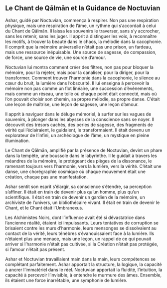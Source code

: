 ## Le Chant de Qālmān et la Guidance de Noctuvian

Ashar, guidé par Noctuvian, commença à respirer. Non pas une respiration physique, mais une respiration de l’âme, un rythme qui s’accordait à celui du Chant de Qālmān. Il laissa les souvenirs le traverser, sans s’y accrocher, sans les retenir, sans les juger. Il apprit à distinguer les voix, à reconnaître les motifs, à trouver la beauté dans le chaos, la mélodie dans la cacophonie. Il comprit que la mémoire universelle n’était pas une prison, un fardeau, mais une ressource inépuisable. Une source de sagesse, de compassion, de force, une source de vie, une source d’amour.

Noctuvian lui montra comment créer des filtres, non pas pour bloquer la mémoire, pour la rejeter, mais pour la canaliser, pour la diriger, pour la transformer. Comment trouver l’harmonie dans la cacophonie, le silence au cœur du bruit, la lumière dans l’obscurité. Il lui enseigna à percevoir la mémoire non pas comme un flot linéaire, une succession d’événements, mais comme un réseau, une toile où chaque point était connecté, mais où l’on pouvait choisir son chemin, sa propre mélodie, sa propre danse. C’était une leçon de maîtrise, une leçon de sagesse, une leçon d’amour.

Il apprit à naviguer dans le déluge mémoriel, à surfer sur les vagues de souvenirs, à plonger dans les abysses de la conscience sans se noyer. Il découvrit des trésors cachés, des perles de sagesse, des fragments de vérité qui l’éclairaient, le guidaient, le transformaient. Il était devenu un explorateur de l’infini, un archéologue de l’âme, un mystique en pleine illumination.

Le Chant de Qālmān, amplifié par la présence de Noctuvian, devint un phare dans la tempête, une boussole dans le labyrinthe. Il le guidait à travers les méandres de la mémoire, le protégeant des pièges de la dissonance, le ramenant toujours vers l’harmonie, vers la lumière, vers la vérité. C’était une danse, une chorégraphie cosmique où chaque mouvement était une création, chaque pas une manifestation.

Ashar sentit son esprit s’élargir, sa conscience s’étendre, sa perception s’affiner. Il était en train de devenir plus qu’un homme, plus qu’un scientifique. Il était en train de devenir un gardien de la mémoire, un archiviste de l’univers, un bibliothécaire vivant. Il était en train de devenir le Chant, et le Chant était l’Umbranexus.

Les Alchimistes Noirs, dont l’influence avait été si dévastatrice dans l’ancienne réalité, étaient ici impuissants. Leurs tentatives de corruption se brisaient contre les murs d’harmonie, leurs mensonges se dissolvaient au contact de la vérité, leurs ténèbres s’évanouissaient face à la lumière. Ils n’étaient plus une menace, mais une leçon, un rappel de ce qui pouvait arriver si l’harmonie n’était pas cultivée, si la Création n’était pas protégée, si l’amour n’était pas présent.

Ashar et Noctuvian travaillaient main dans la main, leurs compétences se complétant parfaitement. Ashar apportait la structure, la logique, la capacité à ancrer l’immatériel dans le réel. Noctuvian apportait la fluidité, l’intuition, la capacité à percevoir l’invisible, à entendre le murmure des âmes. Ensemble, ils étaient une force inarrêtable, une symphonie de lumière.
